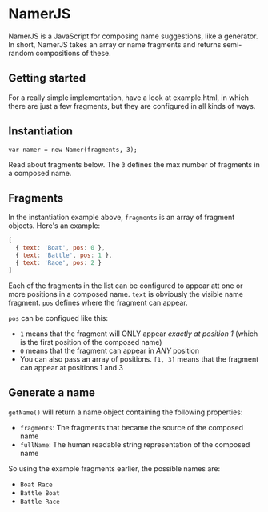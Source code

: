 # NamerJS
NamerJS is a JavaScript for composing name suggestions, like a generator. In short, NamerJS takes an array or name fragments and returns semi-random compositions of these.

## Getting started
For a really simple implementation, have a look at example.html, in which there are just a few fragments, but they are configured in all kinds of ways.

## Instantiation
`var namer = new Namer(fragments, 3);`

Read about fragments below. The `3` defines the max number of fragments in a composed name.

## Fragments
In the instantiation example above, `fragments` is an array of fragment objects. Here's an example:

```javascript
[
  { text: 'Boat', pos: 0 },
  { text: 'Battle', pos: 1 },
  { text: 'Race', pos: 2 }
]
```

Each of the fragments in the list can be configured to appear att one or more positions in a composed name. `text` is obviously the visible name fragment. `pos` defines where the fragment can appear.

`pos` can be configued like this:
* `1` means that the fragment will ONLY appear *exactly at position 1* (which is the first position of the composed name)
* `0` means that the fragment can appear in *ANY* position
* You can also pass an array of positions. `[1, 3]` means that the fragment can appear at positions 1 and 3

## Generate a name
`getName()` will return a name object containing the following properties:
* `fragments`: The fragments that became the source of the composed name
* `fullName`: The human readable string representation of the composed name

So using the example fragments earlier, the possible names are:
* `Boat Race`
* `Battle Boat`
* `Battle Race`
